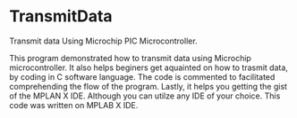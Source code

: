 # TransmitData
Transmit data Using Microchip PIC Microcontroller.

This program demonstrated how to transmit data using Microchip microcontroller. 
It also helps beginers get aquainted on how to trasmit data, by coding in C software language.
The code is commented to facilitated comprehending the flow of the program. 
Lastly, it helps you getting the gist of the MPLAN X IDE. Although you can utilze any IDE of your choice.
This code was written on MPLAB X IDE.
